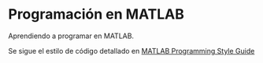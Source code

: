 Programación en MATLAB
======================

Aprendiendo a programar en MATLAB.

Se sigue el estilo de código detallado en [MATLAB Programming Style Guide](https://sites.google.com/site/matlabstyleguidelines/)